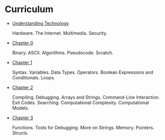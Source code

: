 # Curriculum

- [Understanding Technology](understanding_technology)

   Hardware. The Internet. Multimedia. Security.
   
- [Chapter 0](0)

   Binary. ASCII. Algorithms. Pseudocode. Scratch.
   
- [Chapter 1](1)
   
   Syntax. Variables. Data Types. Operators. Boolean Expressions and Conditionals. Loops.
   
- [Chapter 2](2)

   Compiling. Debugging. Arrays and Strings. Command-Line Interaction. Exit Codes. Searching. Computational Complexity. Computational Models.
   
- [Chapter 3](3)
   
   Functions. Tools for Debugging. More on Strings. Memory. Pointers. Structs.
   
<!--
- Chapter 4

   Valgrind. More on Structs. Linked Lists. Hash Tables. Trees. Tries.
   
- Chapter 5
   
   Internet Basics. HTTP. HTML. Forms. CSS. JavaScript.
   
- Chapter 6

   Python. Conditionals. Booleans. Loops. Data Types. Functions.
   
-->

